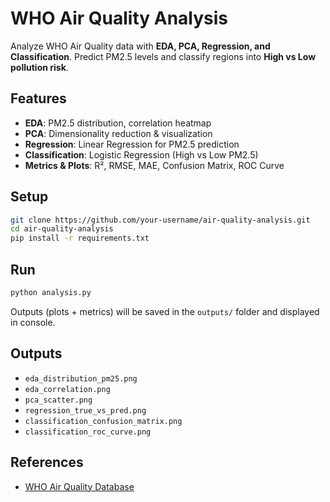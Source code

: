 # WHO Air Quality Analysis

Analyze WHO Air Quality data with **EDA, PCA, Regression, and Classification**.
Predict PM2.5 levels and classify regions into **High vs Low pollution risk**.

## Features

* **EDA**: PM2.5 distribution, correlation heatmap
* **PCA**: Dimensionality reduction & visualization
* **Regression**: Linear Regression for PM2.5 prediction
* **Classification**: Logistic Regression (High vs Low PM2.5)
* **Metrics & Plots**: R², RMSE, MAE, Confusion Matrix, ROC Curve

## Setup

```bash
git clone https://github.com/your-username/air-quality-analysis.git
cd air-quality-analysis
pip install -r requirements.txt
```

## Run

```bash
python analysis.py
```

Outputs (plots + metrics) will be saved in the `outputs/` folder and displayed in console.

## Outputs

* `eda_distribution_pm25.png`
* `eda_correlation.png`
* `pca_scatter.png`
* `regression_true_vs_pred.png`
* `classification_confusion_matrix.png`
* `classification_roc_curve.png`

## References

* [WHO Air Quality Database](https://www.who.int/publications/m/item/who-ambient-air-quality-database-(update-jan-2024))

